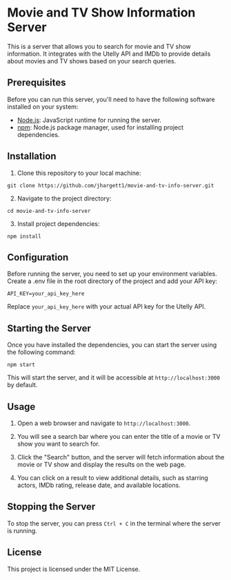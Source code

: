 # Movie and TV Show Information Server

This is a server that allows you to search for movie and TV show information. It integrates with the Utelly API and IMDb to provide details about movies and TV shows based on your search queries.

## Prerequisites

Before you can run this server, you'll need to have the following software installed on your system:

- [Node.js](https://nodejs.org/): JavaScript runtime for running the server.
- [npm](https://www.npmjs.com/): Node.js package manager, used for installing project dependencies.

## Installation

1. Clone this repository to your local machine:

```
git clone https://github.com/jhargett1/movie-and-tv-info-server.git
```


2. Navigate to the project directory:

```
cd movie-and-tv-info-server
```


3. Install project dependencies:

```
npm install
```

## Configuration

Before running the server, you need to set up your environment variables. Create a .env file in the root directory of the project and add your API key:

```
API_KEY=your_api_key_here

```

Replace `your_api_key_here` with your actual API key for the Utelly API.


## Starting the Server

Once you have installed the dependencies, you can start the server using the following command:

```
npm start
```


This will start the server, and it will be accessible at `http://localhost:3000` by default.

## Usage

1. Open a web browser and navigate to `http://localhost:3000`.

2. You will see a search bar where you can enter the title of a movie or TV show you want to search for.

3. Click the "Search" button, and the server will fetch information about the movie or TV show and display the results on the web page.

4. You can click on a result to view additional details, such as starring actors, IMDb rating, release date, and available locations.

## Stopping the Server

To stop the server, you can press `Ctrl + C` in the terminal where the server is running.

## License

This project is licensed under the MIT License.